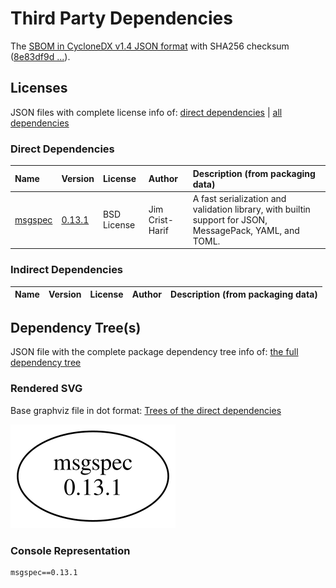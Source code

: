 # Third Party Dependencies

<!--[[[fill sbom_sha256()]]]-->
The [SBOM in CycloneDX v1.4 JSON format](https://git.sr.ht/~sthagen/paikalta/blob/default/sbom.json) with SHA256 checksum ([8e83df9d ...](https://git.sr.ht/~sthagen/paikalta/blob/default/sbom.json.sha256 "sha256:8e83df9d8bbf4b63be3c4e1edbb394d31fe152a1c57c6098d3a816503a4eb8b8")).
<!--[[[end]]] (checksum: 216df5e54dac0e27e461bb005043d51a)-->
## Licenses 

JSON files with complete license info of: [direct dependencies](direct-dependency-licenses.json) | [all dependencies](all-dependency-licenses.json)

### Direct Dependencies

<!--[[[fill direct_dependencies_table()]]]-->
| Name                                        | Version                                            | License     | Author          | Description (from packaging data)                                                                        |
|:--------------------------------------------|:---------------------------------------------------|:------------|:----------------|:---------------------------------------------------------------------------------------------------------|
| [msgspec](https://jcristharif.com/msgspec/) | [0.13.1](https://pypi.org/project/msgspec/0.13.1/) | BSD License | Jim Crist-Harif | A fast serialization and validation library, with builtin support for JSON, MessagePack, YAML, and TOML. |
<!--[[[end]]] (checksum: e0c66936f8b9040590a14b4335ae92ac)-->

### Indirect Dependencies

<!--[[[fill indirect_dependencies_table()]]]-->
| Name | Version | License | Author | Description (from packaging data) |
|:-----|:--------|:--------|:-------|:----------------------------------|
<!--[[[end]]] (checksum: 8a87b89207db0be2864af66f9266660c)-->

## Dependency Tree(s)

JSON file with the complete package dependency tree info of: [the full dependency tree](package-dependency-tree.json)

### Rendered SVG

Base graphviz file in dot format: [Trees of the direct dependencies](package-dependency-tree.dot.txt)

<img src="./package-dependency-tree.svg" alt="Trees of the direct dependencies" title="Trees of the direct dependencies"/>

### Console Representation

<!--[[[fill dependency_tree_console_text()]]]-->
````console
msgspec==0.13.1
````
<!--[[[end]]] (checksum: 99e6c49c7a68e06e4e32234d7c0d982b)-->
